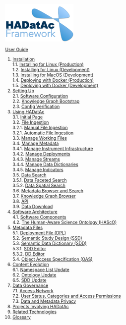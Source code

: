 <img src="https://raw.githubusercontent.com/paulopinheiro1234/hadatac-screenshots/master/hadatac-logo.png" width="220">

[User Guide](https://github.com/paulopinheiro1234/hadatac/wiki/HADatAc-User-Guide)   

1. [Installation](https://github.com/paulopinheiro1234/hadatac/wiki/HADatAc-User-Guide#1-installing-hadatac)  
   1.1. [Installing for Linux (Production)](https://github.com/paulopinheiro1234/hadatac/wiki/1.1.-Installing-for-Linux-(Production))  
   1.2. [Installing for Linux (Development)](https://github.com/paulopinheiro1234/hadatac/wiki/1.2.-Installing-for-Linux-(Developer))  
   1.3. [Installing for MacOS (Development)](https://github.com/paulopinheiro1234/hadatac/wiki/1.3.-Installing-for-MacOS-(OSX))  
   1.4. [Deploying with Docker (Production)](https://github.com/paulopinheiro1234/hadatac/wiki/1.4.-Deploying-with-Docker-(Production))  
   1.5. [Deploying with Docker (Development)](https://github.com/paulopinheiro1234/hadatac/wiki/1.5.-Deploying-with-Docker-(Development))  
2. [Setting Up](https://github.com/paulopinheiro1234/hadatac/wiki/HADatAc-User-Guide#2-setting-up-hadatac)  
   2.1. [Software Configuration](https://github.com/paulopinheiro1234/hadatac/wiki/2.1.-Software-Configuration)  
   2.2. [Knowledge Graph Bootstrap](https://github.com/paulopinheiro1234/hadatac/wiki/2.2.-Knowledge-Graph-Bootstrap)   
   2.3. [Config Verification](https://github.com/paulopinheiro1234/hadatac/wiki/2.3.-Config-Verification)  
3. [Using HADatAc](https://github.com/paulopinheiro1234/hadatac/wiki/HADatAc-User-Guide#3-using-hadatac)  
   3.1. [Initial Page](https://github.com/paulopinheiro1234/hadatac/wiki/3.1.-Initial-Page)  
   3.2. [File Ingestion](https://github.com/paulopinheiro1234/hadatac/wiki/3.2.-Manage-Data-File-Ingestion)      
        3.2.1. [Manual File Ingestion]()      
        3.2.1. [Automatic File Ingestion]()  
   3.3. [Manage Working Files](https://github.com/paulopinheiro1234/hadatac/wiki/3.3.-Manage-Working-Files)  
   3.4. [Manage Metadata](https://github.com/paulopinheiro1234/hadatac/wiki/3.4.-Metadata-Ingest)  
        3.4.1. [Manage Instrument Infrastructure](https://github.com/paulopinheiro1234/hadatac/wiki/3.4.1.-Manage-Instrument-Infarstructure)  
        3.4.2. [Manage Deployments](https://github.com/paulopinheiro1234/hadatac/wiki/3.4.2.-Manage-Deployments)  
        3.4.3. [Manage Streams]()  
        3.4.4. [Manage Data Dictionaries]()  
        3.4.5. [Manage Indicators]()  
   3.5. [Data Search](https://github.com/paulopinheiro1234/hadatac/wiki/3.5.-Data-Search)  
        3.5.1. [Data Faceted Search](https://github.com/paulopinheiro1234/hadatac/wiki/3.5.1-Data-Faceted-Search)  
        3.5.2. [Data Spatial Search](https://github.com/paulopinheiro1234/hadatac/wiki/3.5.2.-Data-Spatial-Search)     
   3.6. [Metadata Browser and Search](https://github.com/paulopinheiro1234/hadatac/wiki/3.6.-Metadata-Browser-and-Search)  
   3.7. [Knowledge Graph Browser]()  
   3.8. [API](https://github.com/paulopinheiro1234/hadatac/wiki/3.8.-API)  
   3.9. [Data Download](https://github.com/paulopinheiro1234/hadatac/wiki/3.9.-Data-Download)  
4. [Software Architecture](https://github.com/paulopinheiro1234/hadatac/wiki/HADatAc-User-Guide#4-software-architecture-and-knowledge-specification)  
   4.1. [Software Components](https://github.com/paulopinheiro1234/hadatac/wiki/4.1.-Software-Components)   
   4.2. [The Human-Aware Science Ontology (HAScO)](https://github.com/paulopinheiro1234/hadatac/wiki/4.2.-The-Human-Aware-Science-Ontology-(HAScO))   
5. [Metadata Files](https://github.com/paulopinheiro1234/hadatac/wiki/5.-Metadata-Files)  
   5.1. [Deployment File (DPL)](https://github.com/paulopinheiro1234/hadatac/wiki/5.1.-Deployment-File-(DPL))       
   5.2. [Semantic Study Design (SSD)](https://github.com/paulopinheiro1234/hadatac/wiki/5.2.-Semantic-Study-Design-(SSD))   
   5.3. [Semantic Data Dictionary (SDD)](https://github.com/paulopinheiro1234/hadatac/wiki/5.3.-Semantic-Data-Dictionary-(SDD))   
        5.3.1. [SDD Editor](https://github.com/paulopinheiro1234/hadatac/wiki/5.3.1.-SDD-Editor)   
        5.3.2. [DD Editor](https://github.com/paulopinheiro1234/hadatac/wiki/5.3.2.-Data-Dictionary-Editor)   
   5.4. [Object Access Specification (OAS)](https://github.com/paulopinheiro1234/hadatac/wiki/5.4.-Object-Access-Specification-(OAS))       
6. [Content Evolution](https://github.com/paulopinheiro1234/hadatac/wiki/6.-Content-Evolution)  
   6.1. [Namespace List Update](https://github.com/paulopinheiro1234/hadatac/wiki/6.1.-Namespace-List-Update)   
   6.2. [Ontology Update](https://github.com/paulopinheiro1234/hadatac/wiki/6.2.-Ontology-Update)  
   6.5. [SDD Update](https://github.com/paulopinheiro1234/hadatac/wiki/6.5.-SDD-Update)   
7. [Data Governance](https://github.com/paulopinheiro1234/hadatac/wiki/HADatAc-User-Guide#5-data-governance)  
   7.1. [Access Network](https://github.com/paulopinheiro1234/hadatac/wiki/7.1.-Access-Network)  
   7.2. [User Status, Categories and Access Permissions](https://github.com/paulopinheiro1234/hadatac/wiki/7.2.-User-Status,-Categories-and-Access-Permissions)  
   7.3. [Data and Metadata Privacy](https://github.com/paulopinheiro1234/hadatac/wiki/7.3.-Data-and-Metadata-Privacy)  
8. [Projects Involving HADatAc](https://github.com/paulopinheiro1234/hadatac/wiki/HADatAc-User-Guide#8-projects-involved-with-hadatac)  
9. [Related Technologies](https://github.com/paulopinheiro1234/hadatac/wiki/HADatAc-User-Guide#9-other-products-and-technologies-related-to-hadatac) 
10. [Glossary](https://github.com/paulopinheiro1234/hadatac/wiki/10.-Glossary)